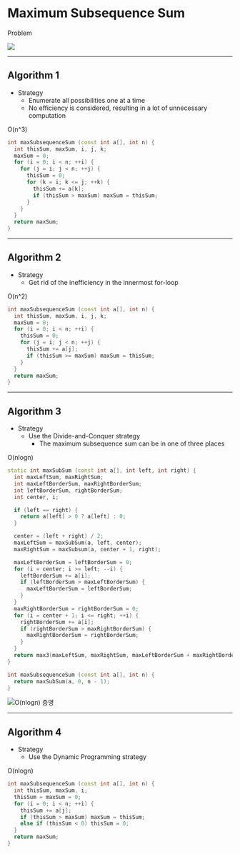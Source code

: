 # Maximum Subsequence Sum
Problem

![](https://d2mxuefqeaa7sj.cloudfront.net/s_2C8CCF3EFF3C360B6E06139916F9C7FBB907B5CE7705F2EF8B346151C2B9B476_1507036470907_image.png)

----------
## Algorithm 1
- Strategy
  - Enumerate all possibilities one at a time
  - No efficiency is considered, resulting in a lot of unnecessary computation

O(n^3)

```c++
int maxSubsequenceSum (const int a[], int n) {
  int thisSum, maxSum, i, j, k;
  maxSum = 0;
  for (i = 0; i < n; ++i) {
    for (j = i; j < n; ++j) {
      thisSum = 0;
      for (k = i; k <= j; ++k) {
        thisSum += a[k];
        if (thisSum > maxSum) maxSum = thisSum;
      }
    }
  }
  return maxSum;
}
```

----------
## Algorithm 2
- Strategy
  - Get rid of the inefficiency in the innermost for-loop

O(n^2)

```c++
int maxSubsequenceSum (const int a[], int n) {
  int thisSum, maxSum, i, j, k;
  maxSum = 0;
  for (i = 0; i < n; ++i) {
    thisSum = 0;
    for (j = i; j < n; ++j) {
      thisSum += a[j];
      if (thisSum >= maxSum) maxSum = thisSum;
    }
  }
  return maxSum;
}
```

----------
## Algorithm 3
- Strategy
  - Use the Divide-and-Conquer strategy
    - The maximum subsequence sum can be in one of three places

O(nlogn)

```c++
static int maxSubSum (const int a[], int left, int right) {
  int maxLeftSum, maxRightSum;
  int maxLeftBorderSum, maxRightBorderSum;
  int leftBorderSum, rightBorderSum;
  int center, i;

  if (left == right) {
    return a[left] > 0 ? a[left] : 0;
  }

  center = (left + right) / 2;
  maxLeftSum = maxSubSum(a, left, center);
  maxRightSum = maxSubsum(a, center + 1, right);

  maxLeftBorderSum = leftBorderSum = 0;
  for (i = center; i >= left; --i) {
    leftBorderSum += a[i];
    if (leftBorderSum > maxLeftBorderSum) {
      maxLeftBorderSum = leftBorderSum;
    }
  }
  maxRightBorderSum = rightBorderSum = 0;
  for (i = center + 1; i <= right; ++i) {
    rightBorderSum += a[i];
    if (rightBorderSum > maxRightBorderSum) {
      maxRightBorderSum = rightBorderSum;
    }
  }
  return max3(maxLeftSum, maxRightSum, maxLeftBorderSum + maxRightBorderSum);
}

int maxSubsequenceSum (const int a[], int n) {
  return maxSubSum(a, 0, n - 1);
}
```


![O(nlogn) 증명](https://d2mxuefqeaa7sj.cloudfront.net/s_2C8CCF3EFF3C360B6E06139916F9C7FBB907B5CE7705F2EF8B346151C2B9B476_1507037981212_image.png)

----------
## Algorithm 4
- Strategy
  - Use the Dynamic Programming strategy

O(nlogn)

```c++
int maxSubsequenceSum (const int a[], int n) {
  int thisSum, maxSum, i;
  thisSum = maxSum = 0;
  for (i = 0; i < n; ++i) {
    thisSum += a[j];
    if (thisSum > maxSum) maxSum = thisSum;
    else if (thisSum < 0) thisSum = 0;
  }
  return maxSum;
}
```
